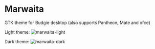 # Marwaita
GTK theme for Budgie desktop (also supports Pantheon, Mate and xfce)

Light theme:
![marwaita-light](https://cdn.pling.com/img/2/c/d/3/40a9b35fee4bb72d00b7cec7bd9daaea8f09383155b78135902822581c06e00d538b.png)

Dark theme:
![marwaita-dark](https://cdn.pling.com/img/d/7/f/3/8c7031702b7d4620f91351d0861d3b728e7063619be4c46a3fe473b691bee80e5f9a.png)
